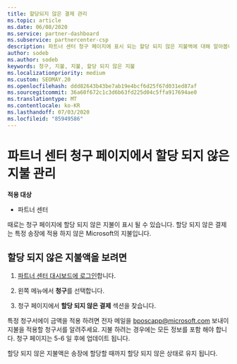 ```yaml
---
title: 할당되지 않은 결제 관리
ms.topic: article
ms.date: 06/08/2020
ms.service: partner-dashboard
ms.subservice: partnercenter-csp
description: 파트너 센터 청구 페이지에 표시 되는 할당 되지 않은 지불액에 대해 알아봅니다. 청구서에 적용 하는 방법에 대해서도 알아봅니다.
author: sodeb
ms.author: sodeb
keywords: 청구, 지불, 지불, 할당 되지 않은 지불
ms.localizationpriority: medium
ms.custom: SEOMAY.20
ms.openlocfilehash: ddd82643b43be7ab19e4bcf6d25f67d031ed87af
ms.sourcegitcommit: 36a60f672c1c3d6b63fd225d04c5ffa917694ae0
ms.translationtype: MT
ms.contentlocale: ko-KR
ms.lasthandoff: 07/03/2020
ms.locfileid: "85949586"
---
```

# <a name="manage-unallocated-payments-on-your-partner-center-billing-page"></a>파트너 센터 청구 페이지에서 할당 되지 않은 지불 관리

**적용 대상**

- 파트너 센터

때로는 청구 페이지에 할당 되지 않은 지불이 표시 될 수 있습니다. 할당 되지 않은 결제는 특정 송장에 적용 하지 않은 Microsoft의 지불입니다.

## <a name="to-view-your-unallocated-payments"></a>할당 되지 않은 지불액을 보려면

1. [파트너 센터 대시보드에 로그인](https://partner.microsoft.com/dashboard/home)합니다.

2. 왼쪽 메뉴에서 **청구**를 선택합니다.

3. 청구 페이지에서 **할당 되지 않은 결제** 섹션을 찾습니다. 

특정 청구서에이 금액을 적용 하려면 전자 메일을 bposcapp@microsoft.com 보내이 지불을 적용할 청구서를 알려주세요. 지불 하려는 경우에는 모든 정보를 포함 해야 합니다. 청구 페이지는 5-6 일 후에 업데이트 됩니다. 

할당 되지 않은 지불액은 송장에 할당할 때까지 할당 되지 않은 상태로 유지 됩니다. 
